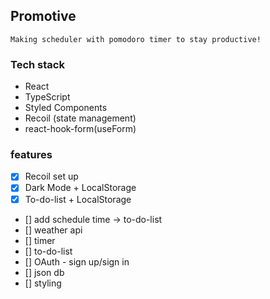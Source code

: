 ## Promotive

`Making scheduler with pomodoro timer to stay productive!`

### Tech stack

- React
- TypeScript
- Styled Components
- Recoil (state management)
- react-hook-form(useForm)

### features

- [x] Recoil set up
- [x] Dark Mode + LocalStorage
- [x] To-do-list + LocalStorage
- [] add schedule time -> to-do-list
- [] weather api
- [] timer
- [] to-do-list
- [] OAuth - sign up/sign in
- [] json db
- [] styling
